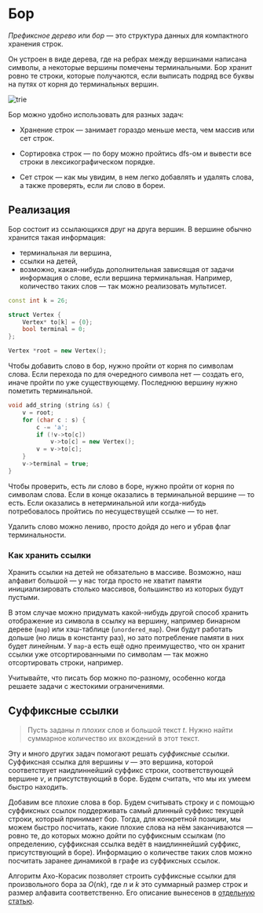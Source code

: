 # Бор

*Префиксное дерево* или *бор* — это структура данных для компактного хранения строк.

Он устроен в виде дерева, где на ребрах между вершинами написана символы, а некоторые вершины помечены терминальными. Бор хранит ровно те строки, которые получаются, если выписать подряд все буквы на путях от корня до терминальных вершин. 

![trie](https://koenig-media.raywenderlich.com/uploads/2016/10/SwiftAlgClub_TrieData-trie-1.png)

Бор можно удобно использовать для разных задач:
* Хранение строк — занимает гораздо меньше места, чем массив или сет строк.
* Сортировка строк — по бору можно пройтись dfs-ом и вывести все строки в лексикографическом порядке.

* Сет строк — как мы увидим, в нем легко добавлять и удалять слова, а также проверять, если ли слово в бореи.

## Реализация

Бор состоит из ссылающихся друг на друга вершин. В вершине обычно хранится такая информация:
* терминальная ли вершина,
* ссылки на детей,
* возможно, какая-нибудь дополнительная зависящая от задачи информация о слове, если вершина терминальная. Например, количество таких слов — так можно реализовать мультисет.


```c++
const int k = 26;

struct Vertex {
    Vertex* to[k] = {0};
    bool terminal = 0;
};

Vertex *root = new Vertex();
```

Чтобы добавить слово в бор, нужно пройти от корня по символам слова. Если перехода по для очередного символа нет — создать его, иначе пройти по уже существующему. Последнюю вершину нужно пометить терминальной.


```c++
void add_string (string &s) {
    v = root;
    for (char c : s) {
        c -= 'a';
        if (!v->to[c]) 
            v->to[c] = new Vertex();
        v = v->to[c];
    }
    v->terminal = true;
}
```

Чтобы проверить, есть ли слово в боре, нужно пройти от корня по символам слова. Если в конце оказались в терминальной вершине — то есть. Если оказались в нетерминальной или когда-нибудь потребовалось пройтись по несуществущей ссылке — то нет.

Удалить слово можно лениво, просто дойдя до него и убрав флаг терминальности.

### Как хранить ссылки

Хранить ссылки на детей не обязательно в массиве. Возможно, наш алфавит большой — у нас тогда просто не хватит памяти инициализировать столько массивов, большинство из которых будут пустыми.

В этом случае можно придумать какой-нибудь другой способ хранить отображение из символа в ссылку на вершину, например бинарном дереве (`map`) или хэш-таблице (`unordered_map`). Они будут работать дольше (но лишь в константу раз), но зато потребление памяти в них будет линейным. У `map`-а есть ещё одно преимущество, что он хранит ссылки уже отсортированными по символам — так можно отсортировать строки, например.

Учитывайте, что писать бор можно по-разному, особенно когда решаете задачи с жестокими ограничениями.

## Суффиксные ссылки

> Пусть заданы $n$ *плохих* слов и большой текст $t$. Нужно найти суммарное количество их вхождений в этот текст.

Эту и много других задач помогают решать *суффиксные ссылки*. Суффиксная ссылка для вершины $v$ — это вершина, которой соответствует наидлиннейший суффикс строки, соответствующей вершине $v$, и присутствующий в боре. Будем считать, что мы их умеем быстро находить.

Добавим все плохие слова в бор. Будем считывать строку и с помощью суффиксных ссылок поддерживать самый длинный суффикс текущей строки, который принимает бор. Тогда, для конкретной позиции, мы можем быстро посчитать, какие плохие слова на нём заканчиваются — ровно те, до которых можно дойти по суффиксным ссылкам (по определению, суффиксная ссылка ведёт в наидлиннейший суффикс, присутствующий в боре). Информацию о количестве таких слов можно посчитать заранее динамикой в графе из суффиксных ссылок.

Алгоритм Ахо-Корасик позволяет строить суффиксные ссылки для произвольного бора за $O(nk)$, где $n$ и $k$ это суммарный размер строк и размер алфавита соответственно. Его описание вынесенов в [отдельную статью](aho-corasick).
